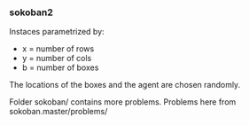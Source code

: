 ### sokoban2

Instaces parametrized by:
* x = number of rows
* y = number of cols
* b = number of boxes

The locations of the boxes and the agent are chosen randomly.

Folder sokoban/ contains more problems.
Problems here from sokoban.master/problems/

